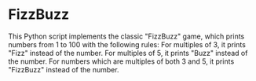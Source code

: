 # FizzBuzz
This Python script implements the classic "FizzBuzz" game, which prints numbers from 1 to 100 with the following rules:  For multiples of 3, it prints "Fizz" instead of the number. For multiples of 5, it prints "Buzz" instead of the number. For numbers which are multiples of both 3 and 5, it prints "FizzBuzz" instead of the number.

